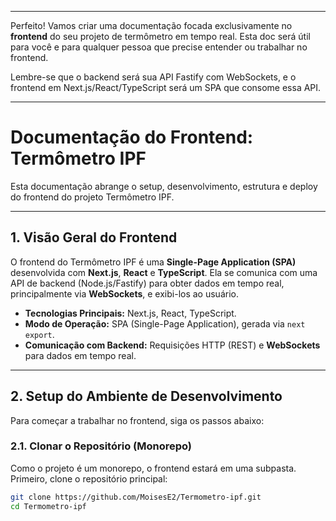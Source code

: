 -----

Perfeito\! Vamos criar uma documentação focada exclusivamente no **frontend** do seu projeto de termômetro em tempo real. Esta doc será útil para você e para qualquer pessoa que precise entender ou trabalhar no frontend.

Lembre-se que o backend será sua API Fastify com WebSockets, e o frontend em Next.js/React/TypeScript será um SPA que consome essa API.

-----

# Documentação do Frontend: Termômetro IPF

Esta documentação abrange o setup, desenvolvimento, estrutura e deploy do frontend do projeto Termômetro IPF.

-----

## 1\. Visão Geral do Frontend

O frontend do Termômetro IPF é uma **Single-Page Application (SPA)** desenvolvida com **Next.js**, **React** e **TypeScript**. Ela se comunica com uma API de backend (Node.js/Fastify) para obter dados em tempo real, principalmente via **WebSockets**, e exibi-los ao usuário.

  * **Tecnologias Principais:** Next.js, React, TypeScript.
  * **Modo de Operação:** SPA (Single-Page Application), gerada via `next export`.
  * **Comunicação com Backend:** Requisições HTTP (REST) e **WebSockets** para dados em tempo real.

-----

## 2\. Setup do Ambiente de Desenvolvimento

Para começar a trabalhar no frontend, siga os passos abaixo:

### 2.1. Clonar o Repositório (Monorepo)

Como o projeto é um monorepo, o frontend estará em uma subpasta.
Primeiro, clone o repositório principal:

```bash
git clone https://github.com/MoisesE2/Termometro-ipf.git
cd Termometro-ipf
```